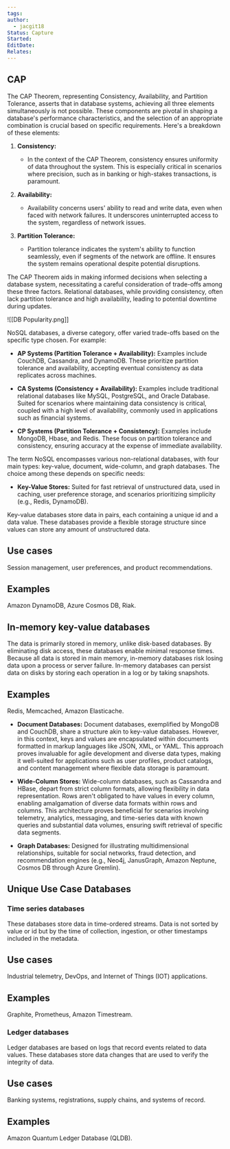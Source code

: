 ```yaml
---
tags: 
author:
  - jacgit18
Status: Capture
Started: 
EditDate: 
Relates:
---
```

## CAP
The CAP Theorem, representing Consistency, Availability, and Partition Tolerance, asserts that in database systems, achieving all three elements simultaneously is not possible. These components are pivotal in shaping a database's performance characteristics, and the selection of an appropriate combination is crucial based on specific requirements. Here's a breakdown of these elements:

1. **Consistency:**
   - In the context of the CAP Theorem, consistency ensures uniformity of data throughout the system. This is especially critical in scenarios where precision, such as in banking or high-stakes transactions, is paramount.

2. **Availability:**
   - Availability concerns users' ability to read and write data, even when faced with network failures. It underscores uninterrupted access to the system, regardless of network issues.

3. **Partition Tolerance:**
   - Partition tolerance indicates the system's ability to function seamlessly, even if segments of the network are offline. It ensures the system remains operational despite potential disruptions.

The CAP Theorem aids in making informed decisions when selecting a database system, necessitating a careful consideration of trade-offs among these three factors. Relational databases, while providing consistency, often lack partition tolerance and high availability, leading to potential downtime during updates.


![[DB Popularity.png]]


NoSQL databases, a diverse category, offer varied trade-offs based on the specific type chosen. For example:

- **AP Systems (Partition Tolerance + Availability):** Examples include CouchDB, Cassandra, and DynamoDB. These prioritize partition tolerance and availability, accepting eventual consistency as data replicates across machines.

- **CA Systems (Consistency + Availability):** Examples include traditional relational databases like MySQL, PostgreSQL, and Oracle Database. Suited for scenarios where maintaining data consistency is critical, coupled with a high level of availability, commonly used in applications such as financial systems.

- **CP Systems (Partition Tolerance + Consistency):** Examples include MongoDB, Hbase, and Redis. These focus on partition tolerance and consistency, ensuring accuracy at the expense of immediate availability.

The term NoSQL encompasses various non-relational databases, with four main types: key-value, document, wide-column, and graph databases. The choice among these depends on specific needs:

- **Key-Value Stores:** Suited for fast retrieval of unstructured data, used in caching, user preference storage, and scenarios prioritizing simplicity (e.g., Redis, DynamoDB).


Key-value databases store data in pairs, each containing a unique id and a data value. These databases provide a flexible storage structure since values can store any amount of unstructured data.

## **Use cases**

Session management, user preferences, and product recommendations.

## **Examples**

Amazon DynamoDB, Azure Cosmos DB, Riak.

## In-memory key-value databases

The data is primarily stored in memory, unlike disk-based databases. By eliminating disk access, these databases enable minimal response times. Because all data is stored in main memory, in-memory databases risk losing data upon a process or server failure. In-memory databases can persist data on disks by storing each operation in a log or by taking snapshots.

## Examples

Redis, Memcached, Amazon Elasticache.

- **Document Databases:** Document databases, exemplified by MongoDB and CouchDB, share a structure akin to key-value databases. However, in this context, keys and values are encapsulated within documents formatted in markup languages like JSON, XML, or YAML. This approach proves invaluable for agile development and diverse data types, making it well-suited for applications such as user profiles, product catalogs, and content management where flexible data storage is paramount.

- **Wide-Column Stores:** Wide-column databases, such as Cassandra and HBase, depart from strict column formats, allowing flexibility in data representation. Rows aren't obligated to have values in every column, enabling amalgamation of diverse data formats within rows and columns. This architecture proves beneficial for scenarios involving telemetry, analytics, messaging, and time-series data with known queries and substantial data volumes, ensuring swift retrieval of specific data segments.

- **Graph Databases:** Designed for illustrating multidimensional relationships, suitable for social networks, fraud detection, and recommendation engines (e.g., Neo4j, JanusGraph, Amazon Neptune, Cosmos DB through Azure Gremlin).



## Unique Use Case Databases

### Time series databases

These databases store data in time-ordered streams. Data is not sorted by value or id but by the time of collection, ingestion, or other timestamps included in the metadata.

## Use cases

Industrial telemetry, DevOps, and Internet of Things (IOT) applications.

## Examples

Graphite, Prometheus, Amazon Timestream.


### Ledger databases

Ledger databases are based on logs that record events related to data values. These databases store data changes that are used to verify the integrity of data.

## Use cases

Banking systems, registrations, supply chains, and systems of record.

## Examples

Amazon Quantum Ledger Database (QLDB).

